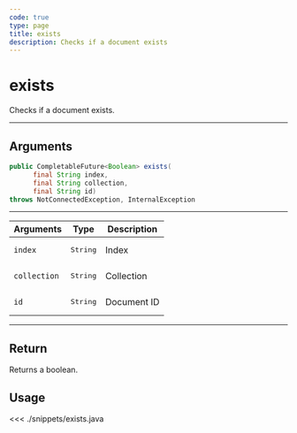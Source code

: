 ```yaml
---
code: true
type: page
title: exists
description: Checks if a document exists
---
```


# exists

Checks if a document exists.

---

## Arguments

```java
public CompletableFuture<Boolean> exists(
      final String index,
      final String collection,
      final String id)
throws NotConnectedException, InternalException

```

---

| Arguments          | Type                                         | Description                       |
| ------------------ | -------------------------------------------- | --------------------------------- |
| `index`            | <pre>String</pre>                            | Index                             |
| `collection`       | <pre>String</pre>                            | Collection                        |
| `id      `         | <pre>String</pre>                            | Document ID |


---

## Return

Returns a boolean.

## Usage

<<< ./snippets/exists.java